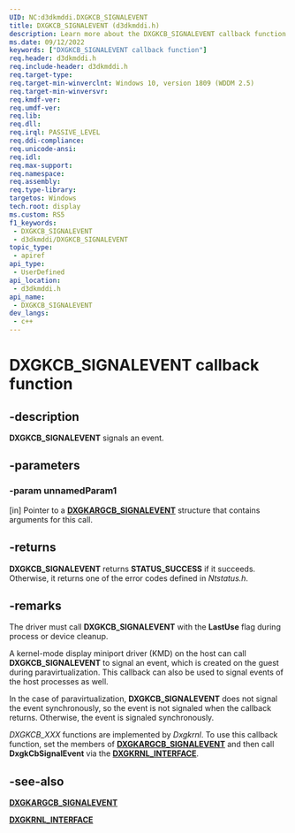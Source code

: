 ```yaml
---
UID: NC:d3dkmddi.DXGKCB_SIGNALEVENT
title: DXGKCB_SIGNALEVENT (d3dkmddi.h)
description: Learn more about the DXGKCB_SIGNALEVENT callback function.
ms.date: 09/12/2022
keywords: ["DXGKCB_SIGNALEVENT callback function"]
req.header: d3dkmddi.h
req.include-header: d3dkmddi.h
req.target-type: 
req.target-min-winverclnt: Windows 10, version 1809 (WDDM 2.5)
req.target-min-winversvr: 
req.kmdf-ver: 
req.umdf-ver: 
req.lib: 
req.dll: 
req.irql: PASSIVE_LEVEL
req.ddi-compliance: 
req.unicode-ansi: 
req.idl: 
req.max-support: 
req.namespace: 
req.assembly: 
req.type-library: 
targetos: Windows
tech.root: display
ms.custom: RS5
f1_keywords:
 - DXGKCB_SIGNALEVENT
 - d3dkmddi/DXGKCB_SIGNALEVENT
topic_type:
 - apiref
api_type:
 - UserDefined
api_location:
 - d3dkmddi.h
api_name:
 - DXGKCB_SIGNALEVENT
dev_langs:
 - c++
---
```


# DXGKCB_SIGNALEVENT callback function

## -description

**DXGKCB_SIGNALEVENT** signals an event.

## -parameters

### -param unnamedParam1

[in] Pointer to a [**DXGKARGCB_SIGNALEVENT**](ns-d3dkmddi-_dxgkargcb_signalevent.md) structure that contains arguments for this call.

## -returns

**DXGKCB_SIGNALEVENT** returns **STATUS_SUCCESS** if it succeeds. Otherwise, it returns one of the error codes defined in *Ntstatus.h*.

## -remarks

The driver must call **DXGKCB_SIGNALEVENT** with the **LastUse** flag during process or device cleanup.

A kernel-mode display miniport driver (KMD) on the host can call **DXGKCB_SIGNALEVENT** to signal an event, which is created on the guest during paravirtualization. This callback can also be used to signal events of the host processes as well.

In the case of paravirtualization, **DXGKCB_SIGNALEVENT** does not signal the event synchronously, so the event is not signaled when the callback returns. Otherwise, the event is signaled synchronously.

*DXGKCB_XXX* functions are implemented by *Dxgkrnl*. To use this callback function, set the members of [**DXGKARGCB_SIGNALEVENT**](ns-d3dkmddi-_dxgkargcb_signalevent.md) and then call **DxgkCbSignalEvent** via the [**DXGKRNL_INTERFACE**](../dispmprt/ns-dispmprt-_dxgkrnl_interface.md).

## -see-also

[**DXGKARGCB_SIGNALEVENT**](ns-d3dkmddi-_dxgkargcb_signalevent.md)

[**DXGKRNL_INTERFACE**](../dispmprt/ns-dispmprt-_dxgkrnl_interface.md)

